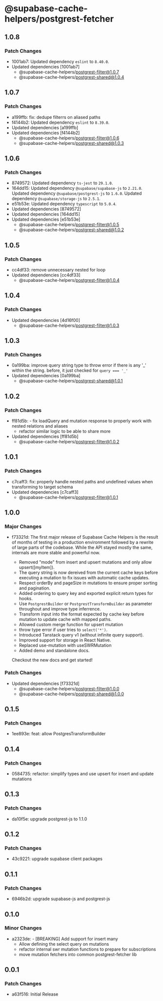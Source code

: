 # @supabase-cache-helpers/postgrest-fetcher

## 1.0.8

### Patch Changes

- 1001ab7: Updated dependency `eslint` to `8.40.0`.
- Updated dependencies [1001ab7]
  - @supabase-cache-helpers/postgrest-filter@1.0.7
  - @supabase-cache-helpers/postgrest-shared@1.0.4

## 1.0.7

### Patch Changes

- a199ffb: fix: dedupe filterrs on aliased paths
- f4144b2: Updated dependency `eslint` to `8.39.0`.
- Updated dependencies [a199ffb]
- Updated dependencies [f4144b2]
  - @supabase-cache-helpers/postgrest-filter@1.0.6
  - @supabase-cache-helpers/postgrest-shared@1.0.3

## 1.0.6

### Patch Changes

- 8749572: Updated dependency `ts-jest` to `29.1.0`.
- 164dd15: Updated dependency `@supabase/supabase-js` to `2.21.0`.
  Updated dependency `@supabase/postgrest-js` to `1.6.0`.
  Updated dependency `@supabase/storage-js` to `2.5.1`.
- e51b53e: Updated dependency `typescript` to `5.0.4`.
- Updated dependencies [8749572]
- Updated dependencies [164dd15]
- Updated dependencies [e51b53e]
  - @supabase-cache-helpers/postgrest-filter@1.0.5
  - @supabase-cache-helpers/postgrest-shared@1.0.2

## 1.0.5

### Patch Changes

- cc4df33: remove unnecessary nested for loop
- Updated dependencies [cc4df33]
  - @supabase-cache-helpers/postgrest-filter@1.0.4

## 1.0.4

### Patch Changes

- Updated dependencies [4d16f00]
  - @supabase-cache-helpers/postgrest-filter@1.0.3

## 1.0.3

### Patch Changes

- 0a199ba: improve query string type to throw error if there is any '_' within the string. before, it just checked for `query === '_'`
- Updated dependencies [0a199ba]
  - @supabase-cache-helpers/postgrest-shared@1.0.1

## 1.0.2

### Patch Changes

- ff81d5b: - fix loadQuery and mutation response to properly work with nested relations and aliases
  - refactor similar logic to be able to share more
- Updated dependencies [ff81d5b]
  - @supabase-cache-helpers/postgrest-filter@1.0.2

## 1.0.1

### Patch Changes

- c7caff3: fix: properly handle nested paths and undefined values when transforming to target schema
- Updated dependencies [c7caff3]
  - @supabase-cache-helpers/postgrest-filter@1.0.1

## 1.0.0

### Major Changes

- f73321d: The first major release of Supabase Cache Helpers is the result of months of testing in a production environment followed by a rewrite of large parts of the codebase. While the API stayed mostly the same, internals are more stable and powerful now.

  - Removed "mode" from insert and upsert mutations and only allow upsert([myItem]).
  - The query string is now dereived from the current cache keys before executing a mutation to fix issues with automatic cache updates.
  - Respect orderBy and pageSize in mutations to ensure proper sorting and pagination.
  - Added ordering to query key and exported explicit return types for hooks.
  - Use `PostgrestBuilder` or `PostgrestTransformBuilder` as parameter throughout and improve type inferrence.
  - Transform input into the format expected by cache key before mutation to update cache with mapped paths.
  - Allowed custom merge function for upsert mutation
  - throw type error if user tries to `select('*')`.
  - Introduced Tanstack query v1 (without infinite query support).
  - Improved support for storage in React Native.
  - Replaced use-mutation with useSWRMutation
  - Added demo and standalone docs.

  Checkout the new docs and get started!

### Patch Changes

- Updated dependencies [f73321d]
  - @supabase-cache-helpers/postgrest-filter@1.0.0
  - @supabase-cache-helpers/postgrest-shared@1.0.0

## 0.1.5

### Patch Changes

- 1ee893e: feat: allow PostgresTransformBuilder

## 0.1.4

### Patch Changes

- 0584735: refactor: simplify types and use upsert for insert and update mutations

## 0.1.3

### Patch Changes

- da10f5e: upgrade postgrest-js to 1.1.0

## 0.1.2

### Patch Changes

- 43c9221: upgrade supabase client packages

## 0.1.1

### Patch Changes

- 6946b2d: upgrade supabase-js and postgrest-js

## 0.1.0

### Minor Changes

- a2323de: - [BREAKING] Add support for insert many
  - Allow defining the select query on mutations
  - refactor internal swr mutation functions to prepare for subscriptions
  - move mutation fetchers into common postgrest-fetcher lib

## 0.0.1

### Patch Changes

- a63f516: Initial Release
